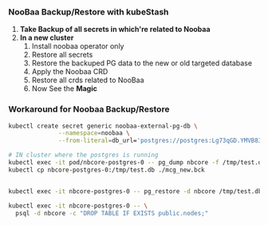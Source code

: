### NooBaa Backup/Restore with kubeStash

1. **Take Backup of all secrets in which're related to Noobaa**
2. **In a new cluster**
   1. Install noobaa operator only
   2. Restore all secrets
   3. Restore the backuped PG data to the new or old targeted database
   4. Apply the Noobaa CRD
   5. Restore all crds related to NooBaa
   6. Now See the **Magic**
   

### Workaround for Noobaa Backup/Restore

```bash
kubectl create secret generic noobaa-external-pg-db \
              --namespace=noobaa \
              --from-literal=db_url='postgres://postgres:Lg73qGD.YMVB838F@10.2.0.81:5432/nbcore'
```

```bash 
# IN cluster where the postgres is running
kubectl exec -it pod/nbcore-postgres-0 -- pg_dump nbcore -f /tmp/test.db -F custom
kubectl cp nbcore-postgres-0:/tmp/test.db ./mcg_new.bck


kubectl exec -it nbcore-postgres-0 -- pg_restore -d nbcore /tmp/test.db -c

kubectl exec -it nbcore-postgres-0 -- \
  psql -d nbcore -c "DROP TABLE IF EXISTS public.nodes;"
```
